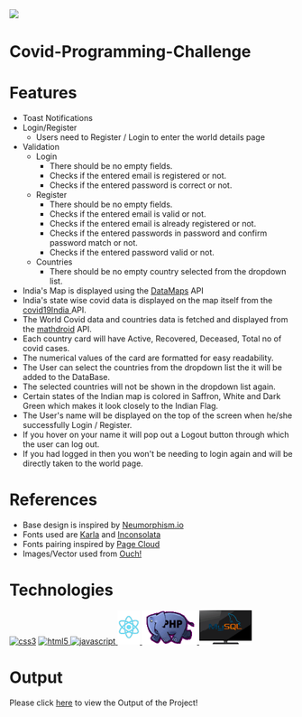 <img src='https://cliply.co/wp-content/uploads/2021/02/392102850_EARTH_EMOJI_400px.gif'> 

# Covid-Programming-Challenge

# Features

<ul>
<li>Toast Notifications</li>
<li>Login/Register
  <ul>
    <li>Users need to Register / Login to enter the world details page</li>
  </ul>
</li>
<li>Validation
      <ul>
        <li>Login
          <ul>
            <li>There should be no empty fields.</li>
            <li>Checks if the entered email is registered or not.</li>
            <li>Checks if the entered password is correct or not.</li>
          </ul>
        </li>
        <li>Register
          <ul>
            <li>There should be no empty fields.</li>
            <li>Checks if the entered email is valid or not.</li>
            <li>Checks if the entered email is already registered or not.</li>
            <li>Checks if the entered passwords in password and confirm password match or not.</li>
            <li>Checks if the entered password valid or not.</li>
          </ul>
        </li>
        <li>Countries
          <ul>
            <li>There should be no empty country selected from the dropdown list.</li>
          </ul>
        </li>
      </ul>
    </li>
<li>India's Map is displayed using the <a href='http://datamaps.github.io/'>DataMaps</a> API </li>
    <li>India's state wise covid data is displayed on the map itself from the <a href='https://data.covid19india.org/v4/min/data.min.json'>covid19India </a>API.</li>
    <li>The World Covid data and countries data is fetched and displayed from the <a href='https://data.covid19india.org/v4/min/data.min.json'>mathdroid</a> API.</li>
    <li>Each country card will have Active, Recovered, Deceased, Total no of covid cases.</li>
    <li>The numerical values of the card are formatted for easy readability.</li>
    <li>The User can select the countries from the dropdown list the it will be added to the DataBase.</li>
    <li>The selected countries will not be shown in the dropdown list again.</li>
    <li>Certain states of the Indian map is colored in Saffron, White and Dark Green which makes it look closely to the Indian Flag.</li>
    <li>The User's name will be displayed on the top of the screen when he/she successfully Login / Register.</li>
    <li>If you hover on your name it will pop out a Logout button through which the user can log out.</li>
    <li>If you had logged in then you won't be needing to login again and will be directly taken to the world page.</li>
</ul>

# References
<ul>
<li>Base design is inspired by <a href='https://neumorphism.io/#e0e0e0'>Neumorphism.io</a></li>
<li>Fonts used are <a href='https://fonts.google.com/specimen/Karla'>Karla</a> and <a href='https://fonts.google.com/specimen/Inconsolata'>Inconsolata</a></li>
<li>Fonts pairing inspired by <a href='https://img.pagecloud.com/GYzRWvRXkcF5s6r-jPvGAhUhO-4=/1000x0/filters:no_upscale()/web/google-font-pairing-karla-inconsolata-92cac.png'>Page Cloud</a></li>
<li>Images/Vector used from <a href='https://icons8.com/illustrations/covid-19'>Ouch!</a></li>
</ul>

# Technologies
<a href="https://www.w3schools.com/css/" target="_blank">
<img src="https://camo.githubusercontent.com/94ad70746d4c32151283a68c35e8ab44b05165a462745d8907dcf9d50e278188/68747470733a2f2f6d65646961322e67697068792e636f6d2f6d656469612f667345615a6c644e43384131504a336d77702f736f757263652e676966" alt="css3" height="60px"/></a>
  <a href="https://www.w3.org/html/" target="_blank"> <img src="https://raw.githubusercontent.com/ShahriarShafin/ShahriarShafin/main/Assets/html.gif" alt="html5" height="60px"/> </a>  <a href="https://developer.mozilla.org/en-US/docs/Web/JavaScript" target="_blank"> <img src="https://i.giphy.com/media/ln7z2eWriiQAllfVcn/giphy.gif" alt="javascript" height="60px"/>
  <a href="https://reactjs.org/" target="_blank"> <img src="https://github.com/AaryanShaikh/AaryanShaikh/blob/main/react.gif" alt="react" height="60px"/> </a>
  <a href="https://www.php.net/" target="_blank"> <img src="https://raw.githubusercontent.com/AaryanShaikh/AaryanShaikh/main/php.gif" alt="php" height="60px"/> </a>
  <a href="https://www.mysql.com/" target="_blank"> <img src="https://raw.githubusercontent.com/AaryanShaikh/AaryanShaikh/main/mysql.gif" alt="mysql" height="60px"/> </a>
  
 # Output
 Please click [here](https://github.com/AaryanShaikh/Covid-Programming-Challenge/blob/main/output.mp4?raw=true) to view the Output of the Project!
